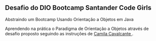 ## Desafio do DIO Bootcamp Santander Code Girls

Abstraindo um Bootcamp Usando Orientação a Objetos em Java

Aprendendo na prática o Paradigma de Orientação a Objetos através de desafio proposto 
seguindo as instruções de <a href="https://github.com/cami-la/desafio-poo-dio"> Camila Cavalcante </a>.

